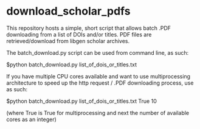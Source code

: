 # download_scholar_pdfs
This repository hosts a simple, short script that allows batch .PDF downloading from a list of DOIs and/or titles. PDF files are retrieved/download from libgen scholar archives.

The batch_download.py script can be used from command line, as such:

$python batch_download.py list_of_dois_or_titles.txt

If you have multiple CPU cores available and want to use multiprocessing architecture to speed up the http request / .PDF downloading process, use as such:

$python batch_download.py list_of_dois_or_titles.txt True 10

(where True is True for multiprocessing and next the number of available cores as an integer)
